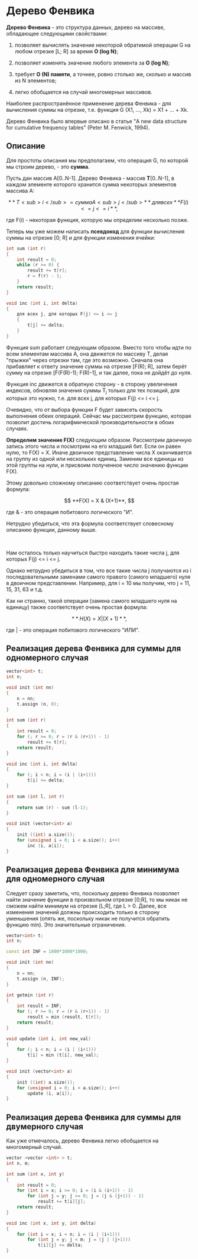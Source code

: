 # Дерево Фенвика

**Дерево Фенвика** - это структура данных, дерево на массиве, обладающее следующими свойствами:

1) позволяет вычислять значение некоторой обратимой операции G на любом отрезке [L; R] за время **O (log N)**;

2) позволяет изменять значение любого элемента за **O (log N)**;

3) требует **O (N) памяти**, а точнее, ровно столько же, сколько и массив из N элементов;

4) легко обобщается на случай многомерных массивов.

Наиболее распространённое применение дерева Фенвика - для вычисления суммы на отрезке, т.е. функция G (X1, ..., Xk) = X1 + ... + Xk.

Дерево Фенвика было впервые описано в статье "A new data structure for cumulative frequency tables" (Peter M. Fenwick, 1994).

## Описание

Для простоты описания мы предполагаем, что операция G, по которой мы строим дерево, - это **сумма**.

Пусть дан массив A[0..N-1]. Дерево Фенвика - массив **T**[0..N-1], в каждом элементе которого хранится сумма некоторых элементов массива A:

$$
**T<sub>i</sub> = сумма A<sub>j</sub>** для всех **F(i) <= j <= i**,
$$

где F(i) - некоторая функция, которую мы определим несколько позже.

Теперь мы уже можем написать **псевдокод** для функции вычисления суммы на отрезке [0; R] и для функции изменения ячейки:

<!--- TODO: specify code snippet id -->
``` cpp
int sum (int r)
{
    int result = 0;
    while (r >= 0) {
        result += t[r];
        r = f(r) - 1;
    }
    return result;
}

void inc (int i, int delta)
{
    для всех j, для которых F(j) <= i <= j
    {
        t[j] += delta;
    }
}
```
Функция sum работает следующим образом. Вместо того чтобы идти по всем элементам массива A, она движется по массиву T, делая "прыжки" через отрезки там, где это возможно. Сначала она прибавляет к ответу значение суммы на отрезке [F(R); R], затем берёт сумму на отрезке [F(F(R)-1); F(R)-1], и так далее, пока не дойдёт до нуля.

Функция inc движется в обратную сторону - в сторону увеличения индексов, обновляя значения суммы T<sub>j</sub> только для тех позиций, для которых это нужно, т.е. для всех j, для которых F(j) <= i <= j.

Очевидно, что от выбора функции F будет зависеть скорость выполнения обеих операций. Сейчас мы рассмотрим функцию, которая позволит достичь логарифмической производительности в обоих случаях.

**Определим значение F(X)** следующим образом. Рассмотрим двоичную запись этого числа и посмотрим на его младший бит. Если он равен нулю, то F(X) = X. Иначе двоичное представление числа X оканчивается на группу из одной или нескольких единиц. Заменим все единицы из этой группы на нули, и присвоим полученное число значению функции F(X).

Этому довольно сложному описанию соответствует очень простая формула:

$$
**F(X) = X & (X+1)**,
$$

где & - это операция побитового логического "И".

Нетрудно убедиться, что эта формула соответствует словесному описанию функции, данному выше.

&nbsp;

Нам осталось только научиться быстро находить такие числа j, для которых F(j) <= i <= j.

Однако нетрудно убедиться в том, что все такие числа j получаются из i последовательными заменами самого правого (самого младшего) нуля в двоичном представлении. Например, для i = 10 мы получим, что j = 11, 15, 31, 63 и т.д.

Как ни странно, такой операции (замена самого младшего нуля на единицу) также соответствует очень простая формула:

$$
**H(X) = X | (X+1)**,
$$

где | - это операция побитового логического "ИЛИ".

## Реализация дерева Фенвика для суммы для одномерного случая

<!--- TODO: specify code snippet id -->
``` cpp
vector<int> t;
int n;

void init (int nn)
{
    n = nn;
    t.assign (n, 0);
}

int sum (int r)
{
    int result = 0;
    for (; r >= 0; r = (r & (r+1)) - 1)
        result += t[r];
    return result;
}

void inc (int i, int delta)
{
    for (; i < n; i = (i | (i+1)))
        t[i] += delta;
}

int sum (int l, int r)
{
    return sum (r) - sum (l-1);
}

void init (vector<int> a)
{
    init ((int) a.size());
    for (unsigned i = 0; i < a.size(); i++)
        inc (i, a[i]);
}
```

## Реализация дерева Фенвика для минимума для одномерного случая

Следует сразу заметить, что, поскольку дерево Фенвика позволяет найти значение функции в произвольном отрезке [0;R], то мы никак не сможем найти минимум на отрезке [L;R], где L > 0. Далее, все изменения значений должны происходить только в сторону уменьшения (опять же, поскольку никак не получится обратить функцию min). Это значительные ограничения.

<!--- TODO: specify code snippet id -->
``` cpp
vector<int> t;
int n;

const int INF = 1000*1000*1000;

void init (int nn)
{
    n = nn;
    t.assign (n, INF);
}

int getmin (int r)
{
    int result = INF;
    for (; r >= 0; r = (r & (r+1)) - 1)
        result = min (result, t[r]);
    return result;
}

void update (int i, int new_val)
{
    for (; i < n; i = (i | (i+1)))
        t[i] = min (t[i], new_val);
}

void init (vector<int> a)
{
    init ((int) a.size());
    for (unsigned i = 0; i < a.size(); i++)
        update (i, a[i]);
}
```

## Реализация дерева Фенвика для суммы для двумерного случая

Как уже отмечалось, дерево Фенвика легко обобщается на многомерный случай.

<!--- TODO: specify code snippet id -->
``` cpp
vector <vector <int> > t;
int n, m;

int sum (int x, int y)
{
    int result = 0;
    for (int i = x; i >= 0; i = (i & (i+1)) - 1)
        for (int j = y; j >= 0; j = (j & (j+1)) - 1)
            result += t[i][j];
    return result;
}

void inc (int x, int y, int delta)
{
    for (int i = x; i < n; i = (i | (i+1)))
        for (int j = y; j < m; j = (j | (j+1)))
            t[i][j] += delta;
}
```
